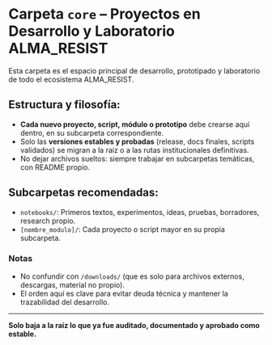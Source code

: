 # Carpeta `core` – Proyectos en Desarrollo y Laboratorio ALMA_RESIST

Esta carpeta es el espacio principal de desarrollo, prototipado y laboratorio de todo el ecosistema ALMA_RESIST.

## Estructura y filosofía:

- **Cada nuevo proyecto, script, módulo o prototipo** debe crearse aquí dentro, en su subcarpeta correspondiente.
- Solo las **versiones estables y probadas** (release, docs finales, scripts validados) se migran a la raíz o a las rutas institucionales definitivas.
- No dejar archivos sueltos: siempre trabajar en subcarpetas temáticas, con README propio.

## Subcarpetas recomendadas:
- `notebooks/`: Primeros textos, experimentos, ideas, pruebas, borradores, research propio.
- `[nombre_modulo]/`: Cada proyecto o script mayor en su propia subcarpeta.

### Notas
- No confundir con `/downloads/` (que es solo para archivos externos, descargas, material no propio).
- El orden aquí es clave para evitar deuda técnica y mantener la trazabilidad del desarrollo.

---

**Solo baja a la raíz lo que ya fue auditado, documentado y aprobado como estable.**
